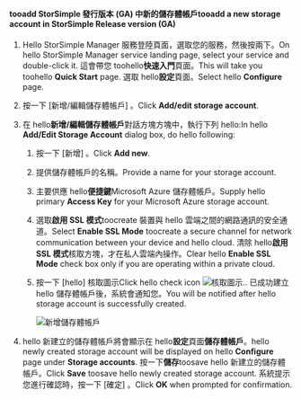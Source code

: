 <!--author=SharS last changed: 9/17/15-->

#### <a name="tooadd-a-new-storage-account-in-storsimple-release-version-ga"></a><span data-ttu-id="d6abe-101">tooadd StorSimple 發行版本 (GA) 中新的儲存體帳戶</span><span class="sxs-lookup"><span data-stu-id="d6abe-101">tooadd a new storage account in StorSimple Release version (GA)</span></span>
1. <span data-ttu-id="d6abe-102">Hello StorSimple Manager 服務登陸頁面，選取您的服務，然後按兩下。</span><span class="sxs-lookup"><span data-stu-id="d6abe-102">On hello StorSimple Manager service landing page, select your service and double-click it.</span></span> <span data-ttu-id="d6abe-103">這會帶您 toohello**快速入門**頁面。</span><span class="sxs-lookup"><span data-stu-id="d6abe-103">This will take you toohello **Quick Start** page.</span></span> <span data-ttu-id="d6abe-104">選取 hello**設定**頁面。</span><span class="sxs-lookup"><span data-stu-id="d6abe-104">Select hello **Configure** page.</span></span>
2. <span data-ttu-id="d6abe-105">按一下 [新增/編輯儲存體帳戶] 。</span><span class="sxs-lookup"><span data-stu-id="d6abe-105">Click **Add/edit storage account**.</span></span>
3. <span data-ttu-id="d6abe-106">在 hello**新增/編輯儲存體帳戶**對話方塊方塊中，執行下列 hello:</span><span class="sxs-lookup"><span data-stu-id="d6abe-106">In hello **Add/Edit Storage Account** dialog box, do hello following:</span></span>
   
   1. <span data-ttu-id="d6abe-107">按一下 [新增] 。</span><span class="sxs-lookup"><span data-stu-id="d6abe-107">Click **Add new**.</span></span>
   2. <span data-ttu-id="d6abe-108">提供儲存體帳戶的名稱。</span><span class="sxs-lookup"><span data-stu-id="d6abe-108">Provide a name for your storage account.</span></span>
   3. <span data-ttu-id="d6abe-109">主要供應 hello**便捷鍵**Microsoft Azure 儲存體帳戶。</span><span class="sxs-lookup"><span data-stu-id="d6abe-109">Supply hello primary **Access Key** for your Microsoft Azure storage account.</span></span>
   4. <span data-ttu-id="d6abe-110">選取**啟用 SSL 模式**toocreate 裝置與 hello 雲端之間的網路通訊的安全通道。</span><span class="sxs-lookup"><span data-stu-id="d6abe-110">Select **Enable SSL Mode** toocreate a secure channel for network communication between your device and hello cloud.</span></span> <span data-ttu-id="d6abe-111">清除 hello**啟用 SSL 模式**核取方塊，才在私人雲端內操作。</span><span class="sxs-lookup"><span data-stu-id="d6abe-111">Clear hello **Enable SSL Mode** check box only if you are operating within a private cloud.</span></span>
   5. <span data-ttu-id="d6abe-112">按一下 [hello] 核取圖示</span><span class="sxs-lookup"><span data-stu-id="d6abe-112">Click hello check icon</span></span> ![核取圖示](./media/storsimple-configure-new-storage-account/HCS_CheckIcon-include.png)<span data-ttu-id="d6abe-114">.</span><span class="sxs-lookup"><span data-stu-id="d6abe-114">.</span></span> <span data-ttu-id="d6abe-115">已成功建立 hello 儲存體帳戶後，系統會通知您。</span><span class="sxs-lookup"><span data-stu-id="d6abe-115">You will be notified after hello storage account is successfully created.</span></span>
      
      ![新增儲存體帳戶](./media/storsimple-configure-new-storage-account/HCS_AddStorageAccount-include.png)
4. <span data-ttu-id="d6abe-117">hello 新建立的儲存體帳戶將會顯示在 hello**設定**頁面**儲存體帳戶**。</span><span class="sxs-lookup"><span data-stu-id="d6abe-117">hello newly created storage account will be displayed on hello **Configure** page under **Storage accounts**.</span></span> <span data-ttu-id="d6abe-118">按一下**儲存**toosave hello 新建立的儲存體帳戶。</span><span class="sxs-lookup"><span data-stu-id="d6abe-118">Click **Save** toosave hello newly created storage account.</span></span> <span data-ttu-id="d6abe-119">系統提示您進行確認時，按一下 [確定]  。</span><span class="sxs-lookup"><span data-stu-id="d6abe-119">Click **OK** when prompted for confirmation.</span></span>

